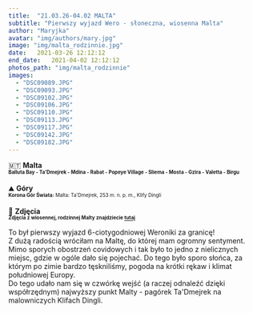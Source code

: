 ```yaml
---
title:  "21.03.26-04.02 MALTA"
subtitle: "Pierwszy wyjazd Wero - słoneczna, wiosenna Malta"
author: "Maryjka"
avatar: "img/authors/mary.jpg"
image: "img/malta_rodzinnie.jpg"
date:   2021-03-26 12:12:12
end_date:   2021-04-02 12:12:12
photos_path: "img/malta_rodzinnie"
images:
  - "DSC09089.JPG"
  - "DSC09093.JPG"
  - "DSC09102.JPG"
  - "DSC09106.JPG"
  - "DSC09110.JPG"
  - "DSC09113.JPG"
  - "DSC09117.JPG"
  - "DSC09142.JPG"
  - "DSC09182.JPG"
---
```

🇲🇹 **Malta**<br/>
**<sub><sup>Balluta Bay - Ta'Dmejrek - Mdina - Rabat - Popeye Village - Sliema - Mosta - Gzira - Valetta - Birgu</sup></sub>**<br/>
<br/>
⛰️ **Góry**<br/>
<sub><sup>**Korona Gór Świata:** Malta: Ta'Dmejrek, 253 m. n. p. m., Klify Dingli</sup></sub><br/>
<br/>
📸 **Zdjęcia**<br/>
<sub><sup>**Zdjęcia z wiosennej, rodzinnej Malty znajdziecie <a href="https://photos.app.goo.gl/sLym9whGGLCVUD7AA">tutaj</a>**</sup></sub>

To był pierwszy wyjazd 6-ciotygodniowej Weroniki za granicę!<br/>
Z dużą radością wróciłam na Maltę, do której mam ogromny sentyment. Mimo sporych obostrzeń covidowych i tak było to jedno z nielicznych miejsc, gdzie w ogóle dało się pojechać. Do tego było sporo słońca, za którym po zimie bardzo tęskniliśmy, pogoda na krótki rękaw i klimat południowej Europy.<br/>
Do tego udało nam się w czwórkę wejść (a raczej odnaleźć dzięki współrzędnym) najwyższy punkt Malty - pagórek Ta'Dmejrek na malowniczych Klifach Dingli.
